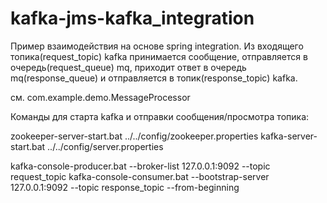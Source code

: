 # kafka-jms-kafka_integration

Пример взаимодействия на основе spring integration.
Из входящего топика(request_topic) kafka принимается сообщение, отправляется в очередь(request_queue) mq,
приходит ответ в очередь mq(response_queue) и отправляется в топик(response_topic) kafka.

см. com.example.demo.MessageProcessor

Команды для старта kafka и отправки сообщения/просмотра топика:

zookeeper-server-start.bat ../../config/zookeeper.properties
kafka-server-start.bat ../../config/server.properties

kafka-console-producer.bat --broker-list 127.0.0.1:9092 --topic request_topic
kafka-console-consumer.bat --bootstrap-server 127.0.0.1:9092 --topic response_topic --from-beginning
